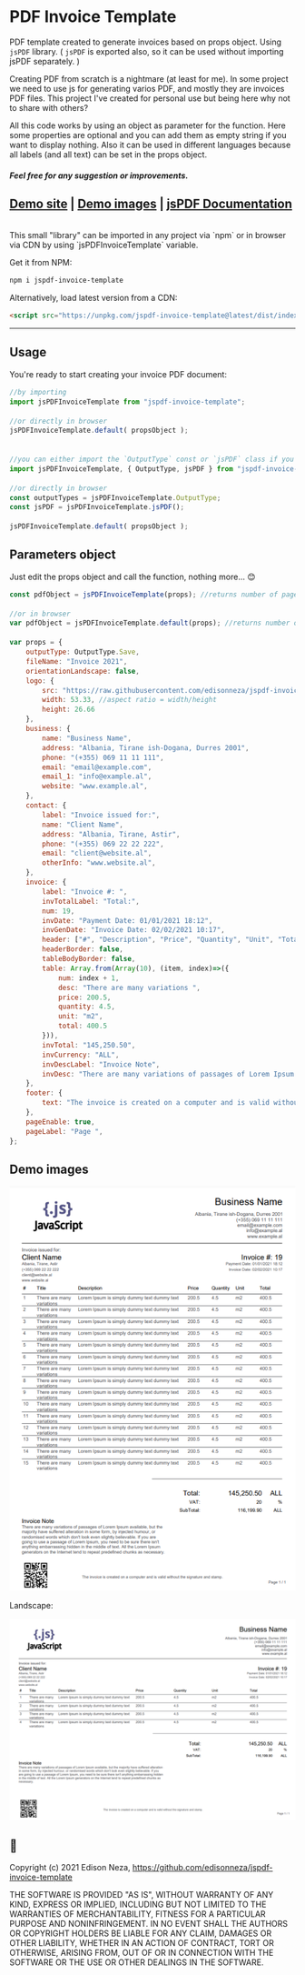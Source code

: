 # PDF Invoice Template
PDF template created to generate invoices based on props object. Using `jsPDF` library. ( `jsPDF` is exported also, so it can be used without importing jsPDF separately. )

Creating PDF from scratch is a nightmare (at least for me). In some project we need to use js for generating varios PDF, and mostly they are invoices PDF files. This project I've created for personal use but being here why not to share with others? 

All this code works by using an object as parameter for the function. Here some properties are optional and you can add them as empty string if you want to display nothing. Also it can be used in different languages because all labels (and all text) can be set in the props object.

<h4><b><i>Feel free for any suggestion or improvements.</i></b></h4>

## [Demo site](https://edisonneza.github.io/jspdf-invoice-template) | [Demo images](#demo-images) | [jsPDF Documentation](http://raw.githack.com/MrRio/jsPDF/master/docs/)
<br/>
This small "library" can be imported in any project via `npm` or in browser via CDN by using `jsPDFInvoiceTemplate` variable. 

Get it from NPM:

```sh
npm i jspdf-invoice-template
```

Alternatively, load latest version from a CDN:
```html
<script src="https://unpkg.com/jspdf-invoice-template@latest/dist/index.js"></script>
```
<hr/>

## Usage

You're ready to start creating your invoice PDF document: 

```javascript
//by importing 
import jsPDFInvoiceTemplate from "jspdf-invoice-template";

//or directly in browser
jsPDFInvoiceTemplate.default( propsObject );


//you can either import the `OutputType` const or `jsPDF` class if you want to create another PDF from scratch (without using the template) 
import jsPDFInvoiceTemplate, { OutputType, jsPDF } from "jspdf-invoice-template";

//or directly in browser
const outputTypes = jsPDFInvoiceTemplate.OutputType;
const jsPDF = jsPDFInvoiceTemplate.jsPDF();

jsPDFInvoiceTemplate.default( propsObject );
```

## Parameters object

Just edit the props object and call the function, nothing more... 😊

```javascript
const pdfObject = jsPDFInvoiceTemplate(props); //returns number of pages created

//or in browser
var pdfObject = jsPDFInvoiceTemplate.default(props); //returns number of pages created

var props = {
    outputType: OutputType.Save,
    fileName: "Invoice 2021",
    orientationLandscape: false,
    logo: {
        src: "https://raw.githubusercontent.com/edisonneza/jspdf-invoice-template/demo/images/logo.png",
        width: 53.33, //aspect ratio = width/height
        height: 26.66
    },
    business: {
        name: "Business Name",
        address: "Albania, Tirane ish-Dogana, Durres 2001",
        phone: "(+355) 069 11 11 111",
        email: "email@example.com",
        email_1: "info@example.al",
        website: "www.example.al",
    },
    contact: {
        label: "Invoice issued for:",
        name: "Client Name",
        address: "Albania, Tirane, Astir",
        phone: "(+355) 069 22 22 222",
        email: "client@website.al",
        otherInfo: "www.website.al",
    },
    invoice: {
        label: "Invoice #: ",
        invTotalLabel: "Total:",
        num: 19,
        invDate: "Payment Date: 01/01/2021 18:12",
        invGenDate: "Invoice Date: 02/02/2021 10:17",
        header: ["#", "Description", "Price", "Quantity", "Unit", "Total"],
        headerBorder: false,
        tableBodyBorder: false,
        table: Array.from(Array(10), (item, index)=>({
            num: index + 1,
            desc: "There are many variations ",
            price: 200.5,
            quantity: 4.5,
            unit: "m2",
            total: 400.5
        })),
        invTotal: "145,250.50",
        invCurrency: "ALL",
        invDescLabel: "Invoice Note",
        invDesc: "There are many variations of passages of Lorem Ipsum available, but the majority have suffered alteration in some form, by injected humour, or randomised words which don't look even slightly believable. If you are going to use a passage of Lorem Ipsum, you need to be sure there isn't anything embarrassing hidden in the middle of text. All the Lorem Ipsum generators on the Internet tend to repeat predefined chunks as necessary.",
    },
    footer: {
        text: "The invoice is created on a computer and is valid without the signature and stamp.",
    },
    pageEnable: true,
    pageLabel: "Page ",
};
```

## Demo images
![portrait version](https://raw.githubusercontent.com/edisonneza/jspdf-invoice-template/demo/images/portrait_mode.PNG)

Landscape:

![portrait version](https://raw.githubusercontent.com/edisonneza/jspdf-invoice-template/demo/images/landscape_mode.PNG)


## 👋

Copyright
(c) 2021 Edison Neza, https://github.com/edisonneza/jspdf-invoice-template

THE SOFTWARE IS PROVIDED "AS IS", WITHOUT WARRANTY OF ANY KIND,
EXPRESS OR IMPLIED, INCLUDING BUT NOT LIMITED TO THE WARRANTIES OF
MERCHANTABILITY, FITNESS FOR A PARTICULAR PURPOSE AND
NONINFRINGEMENT. IN NO EVENT SHALL THE AUTHORS OR COPYRIGHT HOLDERS BE
LIABLE FOR ANY CLAIM, DAMAGES OR OTHER LIABILITY, WHETHER IN AN ACTION
OF CONTRACT, TORT OR OTHERWISE, ARISING FROM, OUT OF OR IN CONNECTION
WITH THE SOFTWARE OR THE USE OR OTHER DEALINGS IN THE SOFTWARE.